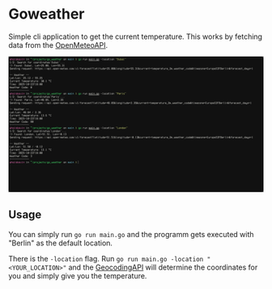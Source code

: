 # Goweather

Simple cli application to get the current temperature.
This works by fetching data from the [OpenMeteoAPI](https://open-meteo.com/).

![goweather](./goweather.png)

## Usage

You can simply run `go run main.go` and the programm gets 
executed with "Berlin" as the default location.

There is the `-location` flag.
Run `go run main.go -location "<YOUR_LOCATION>"` and the [GeocodingAPI](https://open-meteo.com/en/docs/geocoding-api)
will determine the coordinates for you and simply give you the temperature.

